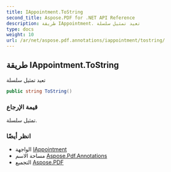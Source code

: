 ```yaml
---
title: IAppointment.ToString
second_title: Aspose.PDF for .NET API Reference
description: طريقة IAppointment. تعيد تمثيل سلسلة
type: docs
weight: 10
url: /ar/net/aspose.pdf.annotations/iappointment/tostring/
---
```

## طريقة IAppointment.ToString

تعيد تمثيل سلسلة

```csharp
public string ToString()
```

### قيمة الإرجاع

تمثيل سلسلة.

### انظر أيضًا

* الواجهة [IAppointment](../)
* مساحة الاسم [Aspose.Pdf.Annotations](../../../aspose.pdf.annotations/)
* التجميع [Aspose.PDF](../../../)